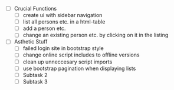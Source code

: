 - [ ] Crucial Functions
    - [ ] create ui with sidebar navigation
    - [ ] list all persons etc. in a html-table
    - [ ] add a person etc.
    - [ ] change an existing person etc. by clicking on it in the listing
- [ ] Asthetic Stuff
    - [ ] failed login site in bootstrap style
    - [ ] change online script includes to offline versions
    - [ ] clean up unneccesary script imports
    - [ ] use bootstrap pagination when displaying lists
    - [ ] Subtask 2
    - [ ] Subtask 3
